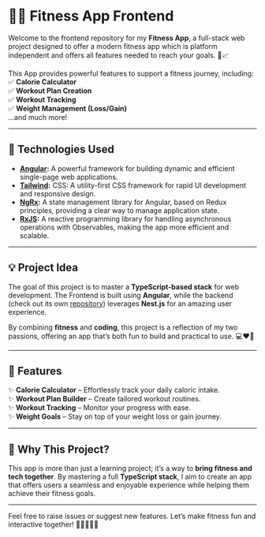 # 🏋️‍♂️ Fitness App Frontend

Welcome to the frontend repository for my **Fitness App**, a full-stack web project designed to offer a modern fitness app which is platform independent and offers all features needed to reach your goals. 💪📈

This App provides powerful features to support a fitness journey, including:  
✅ **Calorie Calculator**  
✅ **Workout Plan Creation**  
✅ **Workout Tracking**  
✅ **Weight Management (Loss/Gain)**  
…and much more!

---

## 🚀 Technologies Used

- **[Angular](https://angular.dev/):** A powerful framework for building dynamic and efficient single-page web applications.
- **[Tailwind](https://tailwindcss.com/):** CSS: A utility-first CSS framework for rapid UI development and responsive design.
- **[NgRx](https://ngrx.io/):** A state management library for Angular, based on Redux principles, providing a clear way to manage application state.
- **[RxJS](https://rxjs.dev/):** A reactive programming library for handling asynchronous operations with Observables, making the app more efficient and scalable.

---

## 💡 Project Idea  

The goal of this project is to master a **TypeScript-based stack** for web development. The Frontend is built using **Angular**, while the backend (check out its own [repository](https://github.com/DSaatz/fitness-be)) leverages **Nest.js** for an amazing user experience.

By combining **fitness** and **coding**, this project is a reflection of my two passions, offering an app that’s both fun to build and practical to use. 💻❤️💪

---

## 🔧 Features  

✨ **Calorie Calculator** – Effortlessly track your daily caloric intake.  
✨ **Workout Plan Builder** – Create tailored workout routines.  
✨ **Workout Tracking** – Monitor your progress with ease.  
✨ **Weight Goals** – Stay on top of your weight loss or gain journey.  

---

## 🌟 Why This Project?

This app is more than just a learning project; it’s a way to **bring fitness and tech together**. By mastering a full **TypeScript stack**, I aim to create an app that offers users a seamless and enjoyable experience while helping them achieve their fitness goals.

---

Feel free to raise issues or suggest new features. Let’s make fitness fun and interactive together! 🏃‍♀️🚴‍♂️💪
